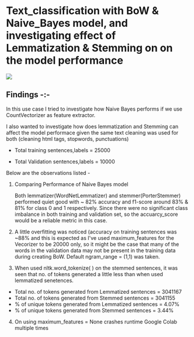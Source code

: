 # Text_classification with BoW & Naive_Bayes model, and investigating effect of Lemmatization & Stemming on on the model performance

<img src ="https://www.google.com/url?sa=i&url=https%3A%2F%2Flaptrinhx.com%2Fnews%2Fapplications-of-nlp-text-generation-text-summarization-and-sentiment-analysis-xPMGalO%2F&psig=AOvVaw2Q-gSsDis8Jc7crQcGh6zL&ust=1628787666326000&source=images&cd=vfe&ved=0CAsQjRxqFwoTCPCuqKi5qfICFQAAAAAdAAAAABAO">

## Findings -:-

In this use case I tried to investigate how Naive Bayes performs if we use CountVectorizer as feature extractor. 

I also wanted to investigate how does lemmatization and Stemming can affect the model performace given the same text cleaning was used for both (cleaning html tags, stopwords, punctuations)

- Total training sentences,labels = 25000

- Total Validation sentences,labels = 10000

Below are the observations listed - 

1. Comparing Performance of Naive Bayes model

    Both lemmatizer(WordNetLemmatizer) and stemmer(PorterStemmer) performed quiet good with ~ 82% accuracy and f1-score around 83% & 81% for class 0 and 1 respectively. Since there were no significant class imbalance in both training and validation set, so the accuarcy_score would be a reliable metric in this case.

2. A little overfitting was noticed (accuracy on training sentences was ~88% and this is expected as I've used maximum_features for the Vecorizer to be 20000 only, so it might be the case that many of the words in the validation data may not be present in the training data during creating BoW. Default ngram_range = (1,1) was taken.

3. When used nltk.word_tokenize( ) on the stemmed sentences, it was seen that no. of tokens generated a little less than when used lemmatized senetences.

  - Total no. of tokens generated from Lemmatized sentences = 3041167
  - Total no. of tokens generated from Stemmed sentences = 3041155
  - % of unique tokens generated from Lemmatized sentences = 4.07%
  - % of unique tokens generated from Stemmed sentences = 3.44%

4. On using maximum_features = None crashes runtime Google Colab multiple times